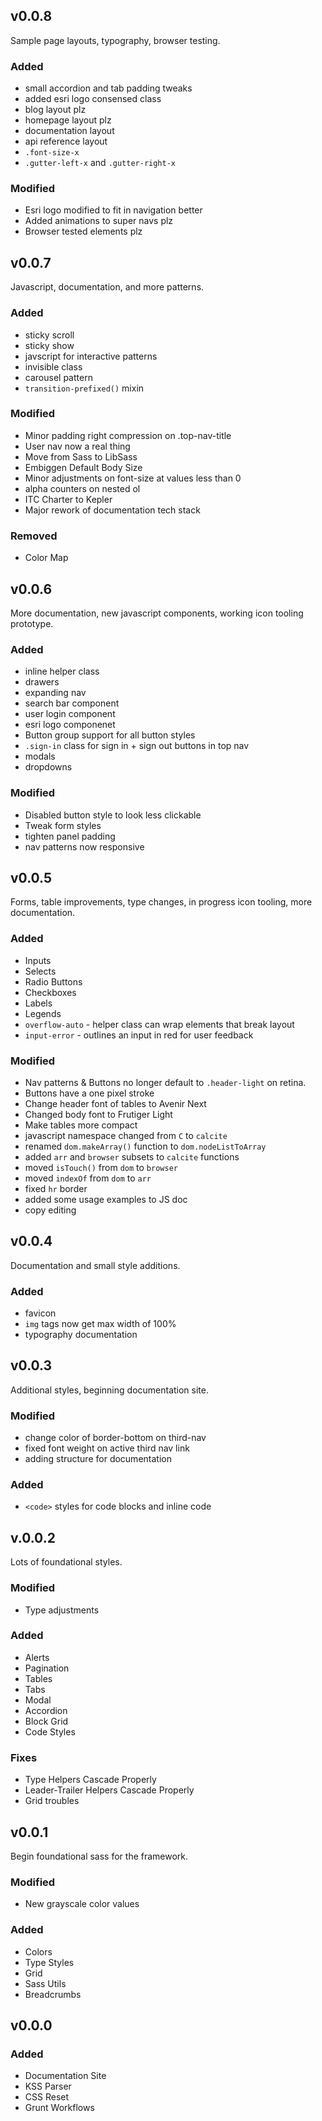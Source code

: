 ## v0.0.8

Sample page layouts, typography, browser testing.

### Added
- small accordion and tab padding tweaks
- added esri logo consensed class
- blog layout plz
- homepage layout plz
- documentation layout
- api reference layout
- `.font-size-x`
- `.gutter-left-x` and `.gutter-right-x`

### Modified
- Esri logo modified to fit in navigation better
- Added animations to super navs plz
- Browser tested elements plz

## v0.0.7

Javascript, documentation, and more patterns.

### Added
- sticky scroll
- sticky show
- javscript for interactive patterns
- invisible class
- carousel pattern
- `transition-prefixed()` mixin

### Modified
- Minor padding right compression on .top-nav-title
- User nav now a real thing
- Move from Sass to LibSass
- Embiggen Default Body Size
- Minor adjustments on font-size at values less than 0
- alpha counters on nested ol
- ITC Charter to Kepler
- Major rework of documentation tech stack

### Removed
- Color Map

## v0.0.6

More documentation, new javascript components, working icon tooling prototype.

### Added
- inline helper class
- drawers
- expanding nav
- search bar component
- user login component
- esri logo componenet
- Button group support for all button styles
- `.sign-in` class for sign in + sign out buttons in top nav
- modals
- dropdowns

### Modified
- Disabled button style to look less clickable
- Tweak form styles
- tighten panel padding
- nav patterns now responsive

## v0.0.5
Forms, table improvements, type changes, in progress icon tooling, more documentation.

### Added
- Inputs
- Selects
- Radio Buttons
- Checkboxes
- Labels
- Legends
- `overflow-auto` - helper class can wrap elements that break layout
- `input-error` - outlines an input in red for user feedback

### Modified
- Nav patterns & Buttons no longer default to `.header-light` on retina.
- Buttons have a one pixel stroke
- Change header font of tables to Avenir Next
- Changed body font to Frutiger Light
- Make tables more compact
- javascript namespace changed from `C` to `calcite`
- renamed `dom.makeArray()` function to `dom.nodeListToArray`
- added `arr` and `browser` subsets to `calcite` functions
- moved `isTouch()` from `dom` to `browser`
- moved `indexOf` from `dom` to `arr`
- fixed `hr` border
- added some usage examples to JS doc
- copy editing

## v0.0.4
Documentation and small style additions.

### Added
- favicon
- `img` tags now get max width of 100%
- typography documentation

## v0.0.3
Additional styles, beginning documentation site.

### Modified
- change color of border-bottom on third-nav
- fixed font weight on active third nav link
- adding structure for documentation

### Added
- `<code>` styles for code blocks and inline code

## v.0.0.2
Lots of foundational styles.

### Modified
- Type adjustments

### Added
- Alerts
- Pagination
- Tables
- Tabs
- Modal
- Accordion
- Block Grid
- Code Styles

### Fixes
- Type Helpers Cascade Properly
- Leader-Trailer Helpers Cascade Properly
- Grid troubles

## v0.0.1

Begin foundational sass for the framework.

### Modified
- New grayscale color values

### Added
- Colors
- Type Styles
- Grid
- Sass Utils
- Breadcrumbs

## v0.0.0

### Added
- Documentation Site
- KSS Parser
- CSS Reset
- Grunt Workflows
